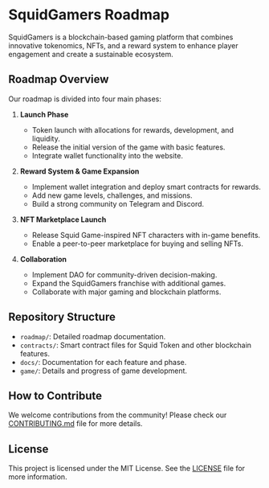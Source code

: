 # SquidGamers Roadmap

SquidGamers is a blockchain-based gaming platform that combines innovative tokenomics, NFTs, and a reward system to enhance player engagement and create a sustainable ecosystem.

## Roadmap Overview
Our roadmap is divided into four main phases:

1. **Launch Phase**
   - Token launch with allocations for rewards, development, and liquidity.
   - Release the initial version of the game with basic features.
   - Integrate wallet functionality into the website.

2. **Reward System & Game Expansion**
   - Implement wallet integration and deploy smart contracts for rewards.
   - Add new game levels, challenges, and missions.
   - Build a strong community on Telegram and Discord.

3. **NFT Marketplace Launch**
   - Release Squid Game-inspired NFT characters with in-game benefits.
   - Enable a peer-to-peer marketplace for buying and selling NFTs.

4. **Collaboration**
   - Implement DAO for community-driven decision-making.
   - Expand the SquidGamers franchise with additional games.
   - Collaborate with major gaming and blockchain platforms.

## Repository Structure
- `roadmap/`: Detailed roadmap documentation.
- `contracts/`: Smart contract files for Squid Token and other blockchain features.
- `docs/`: Documentation for each feature and phase.
- `game/`: Details and progress of game development.

## How to Contribute
We welcome contributions from the community! Please check our [CONTRIBUTING.md](CONTRIBUTING.md) file for more details.

## License
This project is licensed under the MIT License. See the [LICENSE](LICENSE) file for more information.
